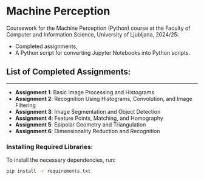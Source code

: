 # Machine Perception
Coursework for the Machine Perception (Python) course at the Faculty of Computer and Information Science, University of Ljubljana, 2024/25:

- Completed assignments,
- A Python script for converting Jupyter Notebooks into Python scripts.

## List of Completed Assignments:
----------
- **Assignment 1**: Basic Image Processing and Histograms  
- **Assignment 2**: Recognition Using Histograms, Convolution, and Image Filtering  
- **Assignment 3**: Image Segmentation and Object Detection  
- **Assignment 4**: Feature Points, Matching, and Homography  
- **Assignment 5**: Epipolar Geometry and Triangulation  
- **Assignment 6**: Dimensionality Reduction and Recognition  

### Installing Required Libraries:

To install the necessary dependencies, run:

```bash
pip install -r requirements.txt
```
